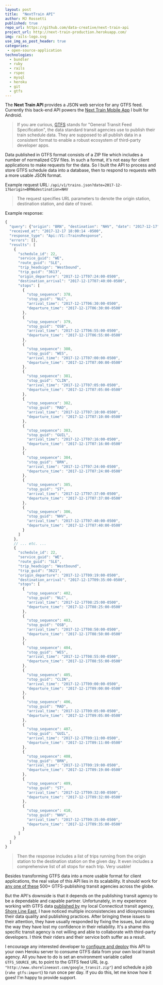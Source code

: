 ```yaml
---
layout: post
title:  "NextTrain API"
author: MJ Rossetti
published: true
repo_url: https://github.com/data-creative/next-train-api
project_url: http://next-train-production.herokuapp.com/
img: rails-logo.svg
use_img_as_post_header: true
categories:
 - open-source-application
technologies:
  - bundler
  - ruby
  - rails
  - rspec
  - mysql
  - heroku
  - git
  - gtfs
---
```


The **Next Train API** provides a JSON web service for any GTFS feed. Currently this back-end API powers the <a href="{{ site.baseurl }}/open-source-application/2017/06/30/next-train-mobile/">Next Train Mobile App</a> I built for Android.

> If you are curious, [GTFS](https://developers.google.com/transit/gtfs/) stands for "General Transit Feed Specification", the data standard transit agencies use to publish their train schedule data. They are supposed to all publish data in a consistent format to enable a robust ecosystem of third-party developer apps.

Data published in GTFS format consists of a ZIP file which includes a number of normalized CSV files. In such a format, it's not easy for client applications to make requests for the data. So I built the API to process and store GTFS schedule data into a database, then to respond to requests with a more usable JSON format.

Example request URL: `/api/v1/trains.json?date=2017-12-17&origin=BRN&destination=NHV`

> The request specifies URL parameters to denote the origin station, destination station, and date of travel.

Example response:

```js
{
  "query": {"origin": "BRN", "destination": "NHV", "date": "2017-12-17"},
  "received_at": "2017-12-17 18:00:14 -0500",
  "response_type": "Api::V1::TrainsResponse",
  "errors": [],
  "results": [
    {
      "schedule_id": 22,
      "service_guid": "WE",
      "route_guid": "SLE",
      "trip_headsign": "Westbound",
      "trip_guid": "3613",
      "origin_departure": "2017-12-17T07:24:00-0500",
      "destination_arrival": "2017-12-17T07:40:00-0500",
      "stops": [
        {
          "stop_sequence": 378,
          "stop_guid": "NLC",
          "arrival_time": "2017-12-17T06:30:00-0500",
          "departure_time": "2017-12-17T06:30:00-0500"
        },
        {
          "stop_sequence": 379,
          "stop_guid": "OSB",
          "arrival_time": "2017-12-17T06:55:00-0500",
          "departure_time": "2017-12-17T06:55:00-0500"
        },
        {
          "stop_sequence": 380,
          "stop_guid": "WES",
          "arrival_time": "2017-12-17T07:00:00-0500",
          "departure_time": "2017-12-17T07:00:00-0500"
        },
        {
          "stop_sequence": 381,
          "stop_guid": "CLIN",
          "arrival_time": "2017-12-17T07:05:00-0500",
          "departure_time": "2017-12-17T07:05:00-0500"
        },
        {
          "stop_sequence": 382,
          "stop_guid": "MAD",
          "arrival_time": "2017-12-17T07:10:00-0500",
          "departure_time": "2017-12-17T07:10:00-0500"
        },
        {
          "stop_sequence": 383,
          "stop_guid": "GUIL",
          "arrival_time": "2017-12-17T07:16:00-0500",
          "departure_time": "2017-12-17T07:16:00-0500"
        },
        {
          "stop_sequence": 384,
          "stop_guid": "BRN",
          "arrival_time": "2017-12-17T07:24:00-0500",
          "departure_time": "2017-12-17T07:24:00-0500"
        },
        {
          "stop_sequence": 385,
          "stop_guid": "ST",
          "arrival_time": "2017-12-17T07:37:00-0500",
          "departure_time": "2017-12-17T07:37:00-0500"
        },
        {
          "stop_sequence": 386,
          "stop_guid": "NHV",
          "arrival_time": "2017-12-17T07:40:00-0500",
          "departure_time": "2017-12-17T07:40:00-0500"
        }
      ]
    },
    // ... etc. ...
    {
      "schedule_id": 22,
      "service_guid": "WE",
      "route_guid": "SLE",
      "trip_headsign": "Westbound",
      "trip_guid": "3621",
      "origin_departure": "2017-12-17T09:19:00-0500",
      "destination_arrival": "2017-12-17T09:35:00-0500",
      "stops": [
        {
          "stop_sequence": 402,
          "stop_guid": "NLC",
          "arrival_time": "2017-12-17T08:25:00-0500",
          "departure_time": "2017-12-17T08:25:00-0500"
        },
        {
          "stop_sequence": 403,
          "stop_guid": "OSB",
          "arrival_time": "2017-12-17T08:50:00-0500",
          "departure_time": "2017-12-17T08:50:00-0500"
        },
        {
          "stop_sequence": 404,
          "stop_guid": "WES",
          "arrival_time": "2017-12-17T08:55:00-0500",
          "departure_time": "2017-12-17T08:55:00-0500"
        },
        {
          "stop_sequence": 405,
          "stop_guid": "CLIN",
          "arrival_time": "2017-12-17T09:00:00-0500",
          "departure_time": "2017-12-17T09:00:00-0500"
        },
        {
          "stop_sequence": 406,
          "stop_guid": "MAD",
          "arrival_time": "2017-12-17T09:05:00-0500",
          "departure_time": "2017-12-17T09:05:00-0500"
        },
        {
          "stop_sequence": 407,
          "stop_guid": "GUIL",
          "arrival_time": "2017-12-17T09:11:00-0500",
          "departure_time": "2017-12-17T09:11:00-0500"
        },
        {
          "stop_sequence": 408,
          "stop_guid": "BRN",
          "arrival_time": "2017-12-17T09:19:00-0500",
          "departure_time": "2017-12-17T09:19:00-0500"
        },
        {
          "stop_sequence": 409,
          "stop_guid": "ST",
          "arrival_time": "2017-12-17T09:32:00-0500",
          "departure_time": "2017-12-17T09:32:00-0500"
        },
        {
          "stop_sequence": 410,
          "stop_guid": "NHV",
          "arrival_time": "2017-12-17T09:35:00-0500",
          "departure_time": "2017-12-17T09:35:00-0500"
        }
      ]
    }
  ]
}
```

> Then the response includes a list of trips running from the origin station to the destination station on the given day. It even includes a comprehensive list of all stops for each trip. Very usable!

Besides transforming GTFS data into a more usable format for client applications, the real value of this API lies in its scalability. It should work for [any one of these](https://transitfeeds.com/feeds) 500+ GTFS-publishing transit agencies across the globe.

But the API's downside is that it depends on the publishing transit agency to be a dependable and capable partner. Unfortunately, in my experience working with GTFS data [published by](https://www.cttransit.com/about/developers) my local Connecticut transit agency, [Shore Line East](http://www.shorelineeast.com/), I have noticed multiple inconsistencies and idiosyncrasies their data quality and publishing practices. After bringing these issues to their attention, they have usually responded by fixing the issues, but along the way they have lost my confidence in their reliability. It's a shame this specific transit agency is not willing and able to collaborate with third-party developers. I think their riders and their service both suffer as a result.

I encourage any interested developer to [configure and deploy](https://github.com/data-creative/next-train-api/blob/master/DEPLOYING.md) this API to your own Heroku server to consume GTFS data from your own local transit agency. All you have to do is set an environment variable called `GTFS_SOURCE_URL` to point to the GTFS feed URL (e.g. `"http://www.shorelineeast.com/google_transit.zip"`) and schedule a job (`rake gtfs:import`) to run once per day. If you do this, let me know how it goes! I'm happy to provide support.
